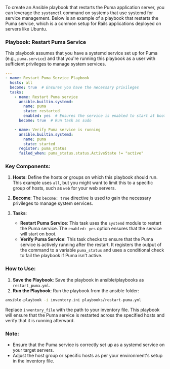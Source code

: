 To create an Ansible playbook that restarts the Puma application server, you can leverage the `systemctl` command on systems that use systemd for service management. Below is an example of a playbook that restarts the Puma service, which is a common setup for Rails applications deployed on servers like Ubuntu.

### Playbook: Restart Puma Service

This playbook assumes that you have a systemd service set up for Puma (e.g., `puma.service`) and that you're running this playbook as a user with sufficient privileges to manage system services.

```yaml
---
- name: Restart Puma Service Playbook
  hosts: all
  become: true  # Ensures you have the necessary privileges
  tasks:
    - name: Restart Puma service
      ansible.builtin.systemd:
        name: puma
        state: restarted
        enabled: yes  # Ensures the service is enabled to start at boot
      become: true  # Run task as sudo

    - name: Verify Puma service is running
      ansible.builtin.systemd:
        name: puma
        state: started
      register: puma_status
      failed_when: puma_status.status.ActiveState != "active"
```

### Key Components:

1. **Hosts**: Define the hosts or groups on which this playbook should run. This example uses `all`, but you might want to limit this to a specific group of hosts, such as `web` for your web servers.

2. **Become**: The `become: true` directive is used to gain the necessary privileges to manage system services.

3. **Tasks**:
   - **Restart Puma Service**: This task uses the `systemd` module to restart the Puma service. The `enabled: yes` option ensures that the service will start on boot.
   - **Verify Puma Service**: This task checks to ensure that the Puma service is actively running after the restart. It registers the output of the command to a variable `puma_status` and uses a conditional check to fail the playbook if Puma isn't active.

### How to Use:

1. **Save the Playbook**: Save the playbook in ansible/playbooks as `restart_puma.yml`.
2. **Run the Playbook**: Run the playbook from the ansible folder:

```bash
ansible-playbook -i inventory.ini playbooks/restart-puma.yml
```

Replace `inventory_file` with the path to your inventory file. This playbook will ensure that the Puma service is restarted across the specified hosts and verify that it is running afterward.

### Note:
- Ensure that the Puma service is correctly set up as a systemd service on your target servers.
- Adjust the host group or specific hosts as per your environment's setup in the inventory file.
